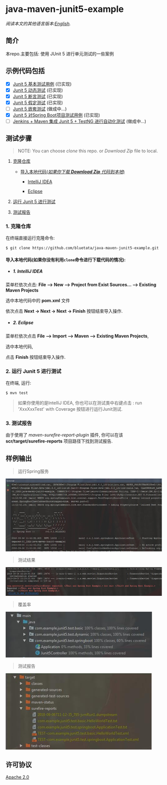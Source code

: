 # java-maven-junit5-example

*阅读本文的其他语言版本:[English](README.md).*


## 简介
本repo.主要包括: 使用 JUnit 5 进行单元测试的一些案例

## 示例代码包括

- [X] [Junit 5 基本测试用例](/src/test/java/com/example/junit5/test/basic) (已实现)
- [X] [Junit 5 动态测试](/src/test/java/com/example/junit5/test/dynamic) (已实现)
- [X] [Junit 5 断言测试](/src/test/java/com/example/junit5/test/assertions) (已实现)
- [X] [Junit 5 假定测试]() (已实现)
- [ ] [Junit 5 嵌套测试]() (做成中...)
- [X] [Junit 5 对Spring Boot项目测试用例](/src/test/java/com/example/junit5/test/springboot) (已实现)
- [ ] [Jenkins + Maven 集成 Junit 5 + TestNG 进行自动化测试]() (做成中...)

## 测试步骤
> NOTE: You can choose *clone* this repo. or *Download Zip* file to local.

1. [克隆仓库](#1-clone-the-repo)

   * [导入本地代码(*如果你下载 **Download Zip** 代码到本地*)](#import-source-code-locally)

      * [IntelliJ IDEA](#1-intellij-idea)

      * [Eclipse](#2-eclipse)

2. [运行 Junit 5 进行测试](#2-junit5-test)

3. [测试报告](#3-test-result-report)

### 1. 克隆仓库

在终端直接运行克隆命令:

```
$ git clone https://github.com/bluetata/java-maven-junit5-example.git
```


#### 导入本地代码(如果你没有利用`clone`命令进行下载代码的情况):

* ##### 1. IntelliJ IDEA

菜单栏依次点击: **File –> New –> Project from Exist Sources... –> Existing Maven Projects**

选中本地代码中的 **pom.xml** 文件

依次点击 **Next -> Next -> Next -> Finish** 按钮结束导入操作.

* ##### 2. Eclipse

菜单栏依次点击 **File –> Import –> Maven –> Existing Maven Projects**,

选中本地代码,

点击 **Finish** 按钮结束导入操作.

### 2. 运行 Junit 5 进行测试
在终端, 运行:

```
$ mvn test
```

> 如果你使用的是IntelliJ IDEA, 你也可以在测试类中右键点击 : run 'XxxXxxTest' with Coverage 按钮进行运行Junit测试.

### 3. 测试报告

由于使用了 *maven-surefire-report-plugin* 插件, 你可以在该 **scr/target/surefire-reports** 项目路径下找到测试报告.

## 样例输出

> 运行Spring服务

![](doc/source/images/spring-run.jpg)

> 测试结果

![](doc/source/images/spring-boot-test-result.jpg)

> 覆盖率

![](doc/source/images/coverage.jpg)

> 测试报告

![](doc/source/images/test-result-report.jpg)


## 许可协议
[Apache 2.0](LICENSE)















